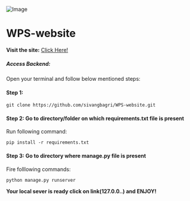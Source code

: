 ![Image](https://sites.google.com/site/wisdomaligarh/_/rsrc/1467896689449/home/wisdom-logo.png)




# WPS-website

**Visit the site:** [Click Here!](http://shivangbagri.pythonanywhere.com/)


##### Access Backend:
Open your terminal and follow below mentioned steps:

#### Step 1:
```
git clone https://github.com/sivangbagri/WPS-website.git
```
#### Step 2: Go to directory/folder on which requirements.txt file is present

Run following command:
```
pip install -r requirements.txt
```

#### Step 3: Go to directory where manage.py file is present
Fire folllowing commands:
```
python manage.py runserver
```

**Your local sever is ready click on link(127.0.0..) and ENJOY!** 
